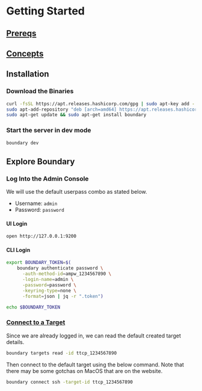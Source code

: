 # Getting Started

## [Prereqs](https://learn.hashicorp.com/tutorials/boundary/getting-started-dev?in=boundary/getting-started#prerequisites)

## [Concepts](https://www.boundaryproject.io/docs/concepts)

## Installation

### Download the Binaries

```bash
curl -fsSL https://apt.releases.hashicorp.com/gpg | sudo apt-key add -
sudo apt-add-repository "deb [arch=amd64] https://apt.releases.hashicorp.com $(lsb_release -cs) main"
sudo apt-get update && sudo apt-get install boundary
```

### Start the server in dev mode

```bash
boundary dev
```

## Explore Boundary

### Log Into the Admin Console

We will use the default userpass combo as stated below.

- Username: `admin`
- Password: `password`

#### UI Login

```bash
open http://127.0.0.1:9200
```

#### CLI Login

```bash
export BOUNDARY_TOKEN=$(
    boundary authenticate password \
      -auth-method-id=ampw_1234567890 \
      -login-name=admin \
      -password=password \
      -keyring-type=none \
      -format=json | jq -r ".token")

echo $BOUNDARY_TOKEN
```

### [Connect to a Target](https://learn.hashicorp.com/tutorials/boundary/getting-started-connect?in=boundary/getting-started)

Since we are already logged in, we can read the default created target details.

```bash
boundary targets read -id ttcp_1234567890
```

Then connect to the default target using the below command. Note that there may be some gotchas on MacOS that are on the website.

```bash
boundary connect ssh -target-id ttcp_1234567890
```
